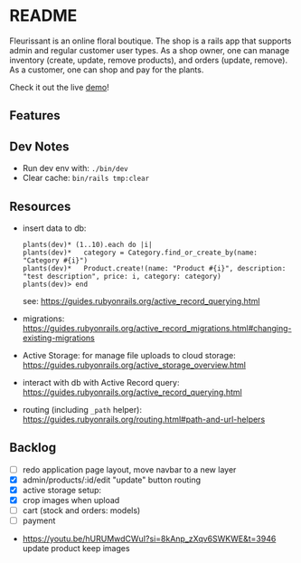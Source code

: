# README
Fleurissant is an online floral boutique. The shop is a rails app that supports admin and regular customer user types. As a shop owner, one can manage inventory (create, update, remove products), and orders (update, remove). As a customer, one can shop and pay for the plants.

Check it out the live [demo](https://mysite-i60f.onrender.com/)!

## Features

## Dev Notes
- Run dev env with: `./bin/dev`
- Clear cache: `bin/rails tmp:clear`

## Resources
* insert data to db:
    ```
    plants(dev)* (1..10).each do |i|
    plants(dev)*   category = Category.find_or_create_by(name: "Category #{i}")
    plants(dev)*   Product.create!(name: "Product #{i}", description: "test description", price: i, category: category)
    plants(dev)> end
    ```
    see: https://guides.rubyonrails.org/active_record_querying.html

* migrations: https://guides.rubyonrails.org/active_record_migrations.html#changing-existing-migrations
* Active Storage: for manage file uploads to cloud storage: https://guides.rubyonrails.org/active_storage_overview.html
* interact with db with Active Record query: https://guides.rubyonrails.org/active_record_querying.html
* routing (including `_path` helper): https://guides.rubyonrails.org/routing.html#path-and-url-helpers

## Backlog
- [ ] redo application page layout, move navbar to a new layer
- [x] admin/products/:id/edit "update" button routing
- [x] active storage setup:
- [x] crop images when upload
- [ ] cart (stock and orders: models)
- [ ] payment
- https://youtu.be/hURUMwdCWuI?si=8kAnp_zXqv6SWKWE&t=3946 update product keep images